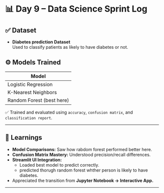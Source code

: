 # 📊 Day 9 – Data Science Sprint Log

## ✅ Dataset
- **Diabetes prediction Dataset**  
  Used to classify patients as likely to have diabetes or not.

## ⚙️ Models Trained
| Model              | 
|--------------------|
| Logistic Regression |
| K-Nearest Neighbors | 
| Random Forest (best here)      | 

✅ Trained and evaluated using `accuracy`, `confusion matrix`, and `classification report`.

---

## 🧠 Learnings
- **Model Comparisons:** Saw how rabdom forest performed better here.
- **Confusion Matrix Mastery:** Understood precision/recall differences.
- **Streamlit UI Integration:**
  - Loaded best model to predict correctly.
  - predicted thorugh random forest whther person is likely to have diabetes.
- Appreciated the transition from **Jupyter Notebook → Interactive App.**

---


